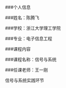 ###个人信息 

###姓名：陈腾飞

###学校：浙江大学理工学院

###专业：电子信息工程

###课程内容

###课程名称：信号与系统

###任课老师：王一刚

<a heref="https://github.com/ctf1120/Git.git">信号与系统实践环节

